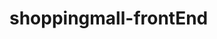 # shoppingmall-frontEnd

<!-- // 찜한 상품을 불러오는 URI는 뭘까요? wishes / products / user  user/products/wishes wishItem이라는 리소스가 생길 수도 있다. 



user/me/wishes/products     

수정 user/me/wishItems <= delete가 있을 수 있겠구나 

아니 그러면 이거 어떻게 해야하는거지 찜한 상품은 뭘까 그냥 product일까 아니면  새로운 객체가 생겨야 하는 것인가?

찜한 상품이 하는 역할은 무엇인가? 
1. 찜하기는 어떤 행동을 하는 가? 
2. 찜하기 상품은 어떤 특별한 기능이 있는가?
3. 찜하기는 어떤 용도로 쓸 것 인가? 찜하기는 마이페이지, 장바구니, 메인화면에서 보여지는 역할만 한다. => 

이 친구의 스토어는 어디에 있나 결국은 상품이니까 상품에 있을 것 같은 느낌이다.
productStore랑 productAPIService에 있는 게 맞는 것 같다.

가로 스크롤을 하면 페이지네이션을 해야 하는가? 
슬라이드 페이지네이션을 해야 한다.
swiper라는 라이브러리가 있음 이걸 쓰면 될 것 같음 

최근 본 상품은 로컬스토리지에 product를 그래도 저장을 해버려서 그 친구들을 쓰자 []로 하면 되고 최대 10개 까지.. 할 수 있도록 하자.     -->